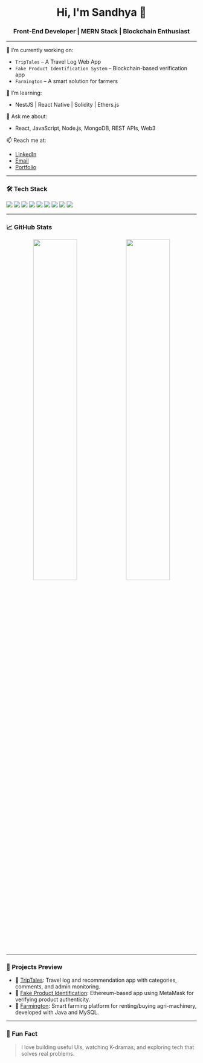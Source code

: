 <h1 align="center">Hi, I'm Sandhya 👋</h1>
<h3 align="center">Front-End Developer | MERN Stack | Blockchain Enthusiast</h3>

---

🔭 I’m currently working on:
- `TripTales` – A Travel Log Web App
- `Fake Product Identification System` – Blockchain-based verification app
- `Farmington` – A smart solution for farmers

🌱 I’m learning:
- NestJS | React Native | Solidity | Ethers.js

💬 Ask me about:
- React, JavaScript, Node.js, MongoDB, REST APIs, Web3

📫 Reach me at:
- [LinkedIn](https://www.linkedin.com/in/your-link/)
- [Email](mailto:your.email@example.com)
- [Portfolio](https://yourportfolio.com)

---

### 🛠️ Tech Stack
<p>
  <img src="https://img.shields.io/badge/HTML5-E34F26?style=for-the-badge&logo=html5&logoColor=white"/>
  <img src="https://img.shields.io/badge/CSS3-1572B6?style=for-the-badge&logo=css3&logoColor=white"/>
  <img src="https://img.shields.io/badge/JavaScript-F7DF1E?style=for-the-badge&logo=javascript&logoColor=black"/>
  <img src="https://img.shields.io/badge/React-20232A?style=for-the-badge&logo=react&logoColor=61DAFB"/>
  <img src="https://img.shields.io/badge/Node.js-339933?style=for-the-badge&logo=node-dot-js&logoColor=white"/>
  <img src="https://img.shields.io/badge/Express.js-000000?style=for-the-badge&logo=express&logoColor=white"/>
  <img src="https://img.shields.io/badge/MongoDB-4EA94B?style=for-the-badge&logo=mongodb&logoColor=white"/>
  <img src="https://img.shields.io/badge/Solidity-363636?style=for-the-badge&logo=solidity&logoColor=white"/>
  <img src="https://img.shields.io/badge/Git-F05032?style=for-the-badge&logo=git&logoColor=white"/>
</p>

---

### 📈 GitHub Stats

<p align="center">
  <img src="https://github-readme-stats.vercel.app/api?username=sandhyac18091&show_icons=true&theme=github_dark&hide_title=true" width="48%" />
  <img src="https://github-readme-stats.vercel.app/api/top-langs/?username=sandhyac18091&layout=compact&theme=github_dark" width="48%" />
</p>

---

### 🧩 Projects Preview

- 🚀 [TripTales](https://github.com/sandhyac18091/TripTales): Travel log and recommendation app with categories, comments, and admin monitoring.
- 🔐 [Fake Product Identification](https://github.com/sandhyac18091/FakeProductDapp): Ethereum-based app using MetaMask for verifying product authenticity.
- 🌾 [Farmington](https://github.com/sandhyac18091/Farmington): Smart farming platform for renting/buying agri-machinery, developed with Java and MySQL.

---

### 📍 Fun Fact
> I love building useful UIs, watching K-dramas, and exploring tech that solves real problems.

